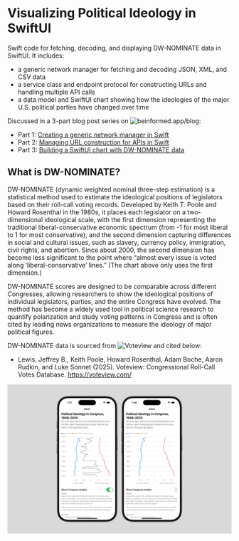 # Visualizing Political Ideology in SwiftUI
Swift code for fetching, decoding, and displaying DW-NOMINATE data in SwiftUI. It includes:
- a generic network manager for fetching and decoding JSON, XML, and CSV data
- a service class and endpoint protocol for constructing URLs and handling multiple API calls
- a data model and SwiftUI chart showing how the ideologies of the major U.S. political parties have changed over time

Discussed in a 3-part blog post series on ![beinformed.app/blog](https://beinformed.app/blog):
- Part 1: [Creating a generic network manager in Swift](https://beinformed.app/blog/swift-network-api-calls)
- Part 2: [Managing URL construction for APIs in Swift](https://beinformed.app/blog/url-construction-network-api-swift)
- Part 3: [Building a SwiftUI chart with DW-NOMINATE data](https://beinformed.app/blog/congress-political-ideology-swiftui-chart-ios)

## What is DW-NOMINATE?
DW-NOMINATE (dynamic weighted nominal three-step estimation) is a statistical method used to estimate the ideological positions of legislators based on their roll-call voting records. Developed by Keith T. Poole and Howard Rosenthal in the 1980s, it places each legislator on a two-dimensional ideological scale, with the first dimension representing the traditional liberal-conservative economic spectrum (from -1 for most liberal to 1 for most conservative), and the second dimension capturing differences in social and cultural issues, such as slavery, currency policy, immigration, civil rights, and abortion. Since about 2000, the second dimension has become less significant to the point where “almost every issue is voted along ‘liberal-conservative’ lines.” (The chart above only uses the first dimension.)

DW-NOMINATE scores are designed to be comparable across different Congresses, allowing researchers to show the ideological positions of individual legislators, parties, and the entire Congress have evolved. The method has become a widely used tool in political science research to quantify polarization and study voting patterns in Congress and is often cited by leading news organizations to measure the ideology of major political figures.

DW-NOMINATE data is sourced from ![Voteview](https://voteview.com/) and cited below:
-  Lewis, Jeffrey B., Keith Poole, Howard Rosenthal, Adam Boche, Aaron Rudkin, and Luke Sonnet (2025). Voteview: Congressional Roll-Call Votes Database. https://voteview.com/ 

![DW-NOMINATE chart in SwiftUI](https://github.com/alexl9412/Visualizing-Political-Ideology-in-SwiftUI/blob/101a732cd1103277874cf55f709c1c999c939525/DW-NOMINATE%20SwiftUI%20Chart.png)
